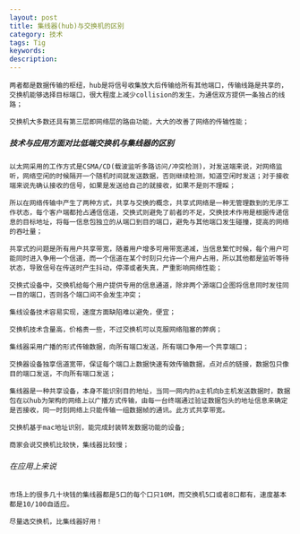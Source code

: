 ```yaml
---
layout: post
title: 集线器(hub)与交换机的区别
category: 技术
tags: Tig
keywords:
description:
---
```


    两者都是数据传输的枢纽，hub是将信号收集放大后传输给所有其他端口，传输线路是共享的，交换机能够选择目标端口，很大程度上减少collision的发生，为通信双方提供一条独占的线路；

    交换机大多数还具有第三层即网络层的路由功能，大大的改善了网络的传输性能；

##### 技术与应用方面对比低端交换机与集线器的区别

    以太网采用的工作方式是CSMA/CD(载波监听多路访问/冲突检测)，对发送端来说，对网络监听，网络空闲的时候隔开一个随机时间就发送数据，否则继续检测，知道空闲时发送；对于接收端来说先确认接收的信号，如果是发送给自己的就接收，如果不是则不理睬；

    所以在网络传输中产生了两种方式，共享与交换的概念，共享式网络是一种无管理数到的无序工作状态，每个客户端都抢占通信信道，交换式则避免了前者的不足，交换技术作用是根据传递信息的目标地址，将每一信息包独立的从端口到目的端口，避免与其他端口发生碰撞，提高的网络的吞吐量；

	共享式的问题是所有用户共享带宽，随着用户增多可用带宽递减，当信息繁忙时候，每个用户可能同时进入争用一个信道，而一个信道在某个时刻只允许一个用户占用，所以其他都是监听等待状态，导致信号在传送时产生抖动，停滞或者失真，严重影响网络性能；

	交换式设备中，交换机给每个用户提供专用的信息通道，除非两个源端口企图将信息同时发往同一目的端口，否则各个端口间不会发生冲突；

	集线设备技术容易实现，速度方面缺陷难以避免，便宜；

	交换机技术含量高，价格贵一些，不过交换机可以克服网络阻塞的弊病；

	集线器采用广播的形式传输数据，向所有端口发送，所有端口争用一个共享端口；

	交换器设备独享信道宽带，保证每个端口上数据快速有效传输数据，点对点的链接，数据包只像目的端口发送，不向所有端口发送；

	集线器是一种共享设备，本身不能识别目的地址，当同一网内的a主机向b主机发送数据时，数据包在以hub为架构的网络上以广播方式传输，由每一台终端通过验证数据包头的地址信息来确定是否接收，同一时刻网络上只能传输一组数据帧的通讯。此方式共享带宽。

	交换机基于mac地址识别，能完成封装转发数据功能的设备;

	商家会说交换机比较快，集线器比较慢；

######	在应用上来说

    市场上的很多几十块钱的集线器都是5口的每个口只10M，而交换机5口或者8口都有，速度基本都是10/100自适应。

	尽量选交换机，比集线器好用！
